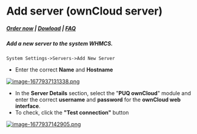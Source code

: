 # Add server (ownCloud server)

#####  [Order now](https://puqcloud.com/whmcs-module-owncloud.php) | [Dowload](https://download.puqcloud.com/WHMCS/servers/PUQ_WHMCS-ownCloud/) | [FAQ](https://faq.puqcloud.com/)

##### Add a new server to the system WHMCS.

```
System Settings->Servers->Add New Server
```

- Enter the correct **Name** and **Hostname**

[![image-1677937131338.png](https://doc.puq.info/uploads/images/gallery/2023-03/scaled-1680-/image-1677937131338.png)](https://doc.puq.info/uploads/images/gallery/2023-03/image-1677937131338.png)

- In the **Server Details** section, select the "**PUQ ownCloud**" module and enter the correct **username** and **password** for the **ownCloud web interface**.
- To check, click the **"Test connection"** button

[![image-1677937142905.png](https://doc.puq.info/uploads/images/gallery/2023-03/scaled-1680-/image-1677937142905.png)](https://doc.puq.info/uploads/images/gallery/2023-03/image-1677937142905.png)